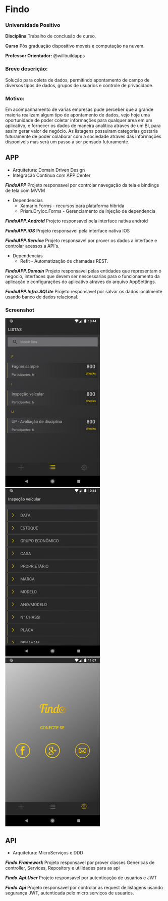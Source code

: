 # Findo

### Universidade Positivo ###

**Disciplina** Trabalho de conclusão de curso.

**Curso** Pôs graduação dispositivo moveis e computação na nuvem.

**Professor Orientador:** @willbuildapps

### Breve descrição: ###
   Solução para coleta de dados, permitindo apontamento de campo de diversos tipos de dados, grupos de usuários e controle de privacidade.
 
### Motivo: ###
   Em acompanhamento de varias empresas pude perceber que a grande maioria realizam algum tipo de apontamento de dados, vejo hoje uma oportunidade de poder coletar informações para qualquer area em um aplicativo, e fornecer os dados de maneira analitica atraves de um BI, para assim gerar valor de negócio. As listagens possuiram categorias gostaria futuramente de poder colaborar com a sociedade atraves das informações disponiveis mas será um passo a ser pensado futuramente.
 

## APP
- Arquitetura: Domain Driven Design
- Integração Continua com APP Center


***FindoAPP***
 Projeto responsavel por controlar navegação da tela e bindings de tela com MVVM

- Dependencias
  - Xamarin.Forms - recursos para plataforma hibrida
  - Prism.DryIoc.Forms - Gerenciamento de injeção de dependencia
  
***FindoAPP.Android***
 Projeto responsavel pela interface nativa android
 
***FindoAPP.iOS***
 Projeto responsavel pela interface nativa IOS

***FindoAPP.Service***
 Projeto responsavel por prover os dados a interface e controlar acessos a API's.

- Dependencias
  - Refit - Automatização de chamadas REST.
  
***FindoAPP.Domain***
 Projeto responsavel pelas entidades que representam o negocio, interfaces que devem ser nescessarias para o funcionamento da aplicação e configurações do aplicativo atraves do arquivo AppSettings.

***FindoAPP.Infra.SQLite***
 Projeto responsavel por salvar os dados localmente usando banco de dados relacional.


### Screenshot 

![Listagem](FindoApp/Screenshot/Screenshot_1588545858.png)
![Items](FindoApp/Screenshot/Screenshot_1588545878.png)
![Login](FindoApp/Screenshot/Screenshot_1588547249.png)


## API

- Arquitetura: MicroServiços e DDD

***Findo.Framework***
 Projeto responsavel por prover classes Genericas de controller, Services, Repository e utilidades para as api
 
 
***Findo.Api.User***
 Projeto responsavel por autenticação de usuarios e JWT
 
 
***Findo.Api***
 Projeto responsavel por controlar as request de listagens usando segurança JWT, autenticada pelo micro serviços de usuarios.
 
 
